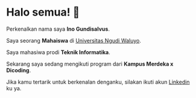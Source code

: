 
# Halo semua! 👋

Perkenalkan nama saya **Ino Gundisalvus**.  

Saya seorang **Mahaiswa** di [Universitas Ngudi Waluyo](https://unw.ac.id/).  

Saya mahasiwa prodi **Teknik Informatika**.  

Sekarang saya sedang mengikuti program dari **Kampus Merdeka x Dicoding**.  

Jika kamu tertarik untuk berkenalan denganku, silakan ikuti akun [Linkedin](https://www.linkedin.com/in/inosensius-g-atok-teknik-informatika-0ab616225/) ku ya.


